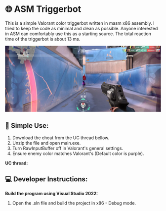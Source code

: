 # 🌐 ASM Triggerbot
This is a simple Valorant color triggerbot written in masm x86 assembly. I tried to keep the code as minimal and clean as possible. Anyone interested in ASM can comfortably use this as a starting source. The total reaction time of the triggerbot is about 13 ms.


![Showcase](showcase/image1.png)

## 🌳 Simple Use:
1. Download the cheat from the UC thread bellow.
2. Unzip the file and open main.exe.
3. Turn RawInputBuffer off in Valorant's general settings.
4. Ensure enemy color matches Valorant's (Default color is purple).

**UC thread:** 

## 💻 Developer Instructions:
**Build the program using Visual Studio 2022:**
1. Open the .sln file and build the project in x86 - Debug mode.
